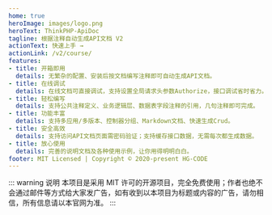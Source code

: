 ```yaml
---
home: true
heroImage: images/logo.png
heroText: ThinkPHP-ApiDoc
tagline: 根据注释自动生成API文档 V2
actionText: 快速上手 →
actionLink: /v2/course/
features:
- title: 开箱即用
  details: 无繁杂的配置、安装后按文档编写注释即可自动生成API文档。
- title: 在线调试
  details: 在线文档可直接调试，支持设置全局请求头参数Authorize，接口调试省时省力。
- title: 轻松编写
  details: 支持公共注释定义、业务逻辑层、数据表字段注释的引用，几句注释即可完成。
- title: 功能丰富
  details: 支持多应用/多版本、控制器分组、Markdown文档、快速生成Crud。
- title: 安全高效
  details: 支持访问API文档页面需密码验证；支持缓存接口数据，无需每次都生成数据。
- title: 放心使用
  details: 完善的说明文档及各种使用示例，让你用得明明白白。
footer: MIT Licensed | Copyright © 2020-present HG-CODE
---
```


::: warning 说明
本项目是采用 MIT 许可的开源项目，完全免费使用；作者也绝不会通过邮件等方式给大家发广告，如有收到以本项目为标题或内容的广告，请勿相信，所有信息请以本官网为准。
:::






